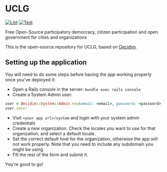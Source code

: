 # UCLG

[![Lint](https://github.com/Platoniq/decidim-uclg/actions/workflows/lint.yml/badge.svg)](https://github.com/Platoniq/decidim-uclg/actions/workflows/lint.yml)
[![Test](https://github.com/Platoniq/decidim-uclg/actions/workflows/test.yml/badge.svg)](https://github.com/Platoniq/decidim-uclg/actions/workflows/test.yml)

Free Open-Source participatory democracy, citizen participation and open government for cities and organizations

This is the open-source repository for UCLG, based on [Decidim](https://github.com/decidim/decidim).

## Setting up the application

You will need to do some steps before having the app working properly once you've deployed it:

- Open a Rails console in the server: `bundle exec rails console`
- Create a System Admin user:

```ruby
user = Decidim::System::Admin.new(email: <email>, password: <password>, password_confirmation: <password>)
user.save!

```

- Visit `<your app url>/system` and login with your system admin credentials
- Create a new organization. Check the locales you want to use for that organization, and select a default locale.
- Set the correct default host for the organization, otherwise the app will not work properly. Note that you need to include any subdomain you might be using.
- Fill the rest of the form and submit it.

You're good to go!
